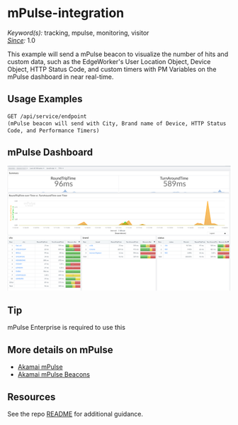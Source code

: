 # mPulse-integration

*Keyword(s):* tracking, mpulse, monitoring, visitor<br>
*[Since](https://learn.akamai.com/en-us/webhelp/edgeworkers/edgeworkers-user-guide/GUID-14077BCA-0D9F-422C-8273-2F3E37339D5B.html):* 1.0

This example will send a mPulse beacon to visualize the number of hits and custom data, such as the EdgeWorker's User Location Object, Device Object, HTTP Status Code, and custom timers with PM Variables on the mPulse dashboard in near real-time.

## Usage Examples

    GET /api/service/endpoint
    (mPulse beacon will send with City, Brand name of Device, HTTP Status Code, and Performance Timers)

## mPulse Dashboard
![mPulseDashboard](mpulse-dashboard.png)

## Tip
mPulse Enterprise is required to use this
 
## More details on mPulse
- [Akamai mPulse](https://techdocs.akamai.com/mpulse/docs/welcome-to-mpulse)
- [Akamai mPulse Beacons](https://techdocs.akamai.com/mpulse/reference/beacons)

## Resources
See the repo [README](https://github.com/akamai/edgeworkers-examples#Resources) for additional guidance.